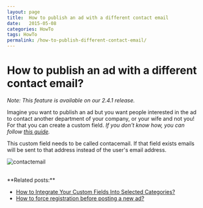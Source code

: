 ```yaml
---
layout: page
title:  How to publish an ad with a different contact email
date:   2015-05-08
categories: HowTo
tags: HowTo
permalink: /how-to-publish-different-contact-email/
---
```

# How to publish an ad with a different contact email?

_Note: This feature is available on our 2.4.1 release._

Imagine you want to publish an ad but you want people interested in the ad to contact another department of your company, or your wife and not you!
For that you can create a custom field. _If you don't know how, you can follow [this guide](http://docs.yclas.com/how-to-create-custom-fields/)._

This custom field needs to be called contacemail. If that field exists emails will be sent to that address instead of the user's email address.

![contactemail](docs.yclas.com/images/differentcontactemail.png)


<br>
**Related posts:**

+ [How to Integrate Your Custom Fields Into Selected Categories?](http://docs.yclas.com/how-to-integrate-your-custom-fields-into-selected-categories/)
+ [How to force registration before posting a new ad?](http://docs.yclas.com/force-registration-posting-new-ad/)